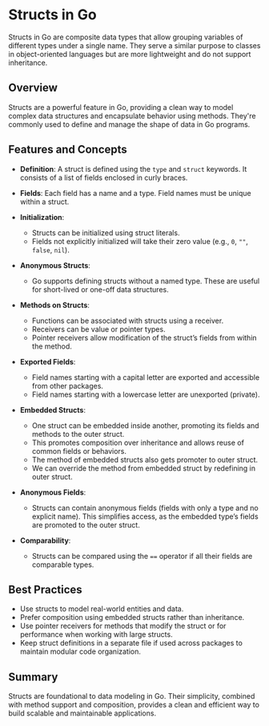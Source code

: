 # Structs in Go

Structs in Go are composite data types that allow grouping variables of different types under a single name. They serve a similar purpose to classes in object-oriented languages but are more lightweight and do not support inheritance.

## Overview

Structs are a powerful feature in Go, providing a clean way to model complex data structures and encapsulate behavior using methods. They're commonly used to define and manage the shape of data in Go programs.

## Features and Concepts

- **Definition**: A struct is defined using the `type` and `struct` keywords. It consists of a list of fields enclosed in curly braces.

- **Fields**: Each field has a name and a type. Field names must be unique within a struct.

- **Initialization**:

  - Structs can be initialized using struct literals.
  - Fields not explicitly initialized will take their zero value (e.g., `0`, `""`, `false`, `nil`).

- **Anonymous Structs**:

  - Go supports defining structs without a named type. These are useful for short-lived or one-off data structures.

- **Methods on Structs**:

  - Functions can be associated with structs using a receiver.
  - Receivers can be value or pointer types.
  - Pointer receivers allow modification of the struct’s fields from within the method.

- **Exported Fields**:

  - Field names starting with a capital letter are exported and accessible from other packages.
  - Field names starting with a lowercase letter are unexported (private).

- **Embedded Structs**:

  - One struct can be embedded inside another, promoting its fields and methods to the outer struct.
  - This promotes composition over inheritance and allows reuse of common fields or behaviors.
  - The method of embedded structs also gets promoter to outer struct.
  - We can override the method from embedded struct by redefining in outer struct.

- **Anonymous Fields**:

  - Structs can contain anonymous fields (fields with only a type and no explicit name). This simplifies access, as the embedded type’s fields are promoted to the outer struct.

- **Comparability**:
  - Structs can be compared using the `==` operator if all their fields are comparable types.

## Best Practices

- Use structs to model real-world entities and data.
- Prefer composition using embedded structs rather than inheritance.
- Use pointer receivers for methods that modify the struct or for performance when working with large structs.
- Keep struct definitions in a separate file if used across packages to maintain modular code organization.

## Summary

Structs are foundational to data modeling in Go. Their simplicity, combined with method support and composition, provides a clean and efficient way to build scalable and maintainable applications.
